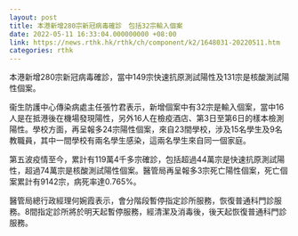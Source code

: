```yaml
---
layout: post
title: 本港新增280宗新冠病毒確診　包括32宗輸入個案
date: 2022-05-11 16:33:04.000000000 +08:00
link: https://news.rthk.hk/rthk/ch/component/k2/1648031-20220511.htm
categories: rthk
---
```


本港新增280宗新冠病毒確診，當中149宗快速抗原測試陽性及131宗是核酸測試陽性個案。

衞生防護中心傳染病處主任張竹君表示，新增個案中有32宗是輸入個案，當中16人是在抵港後在機場發現陽性，另外16人在檢疫酒店、第3日至第6日的樣本檢測陽性。學校方面，再呈報多24宗陽性個案，來自23間學校，涉及15名學生及9名教職員，其中一間學校有兩名學生感染，這兩名學生來自同一個家庭。

第五波疫情至今，累計有119萬4千多宗確診，包括超過44萬宗是快速抗原測試陽性，超過74萬宗是核酸測試陽性個案。醫管局再呈報多3宗死亡陽性個案，死亡個案累計有9142宗，病死率達0.765%。

醫管局總行政經理何婉霞表示，會分階段暫停指定診所服務，恢復普通科門診服務。8間指定診所將於明天起暫停服務，經清潔及消毒後，後天起恢復普通科門診服務。
